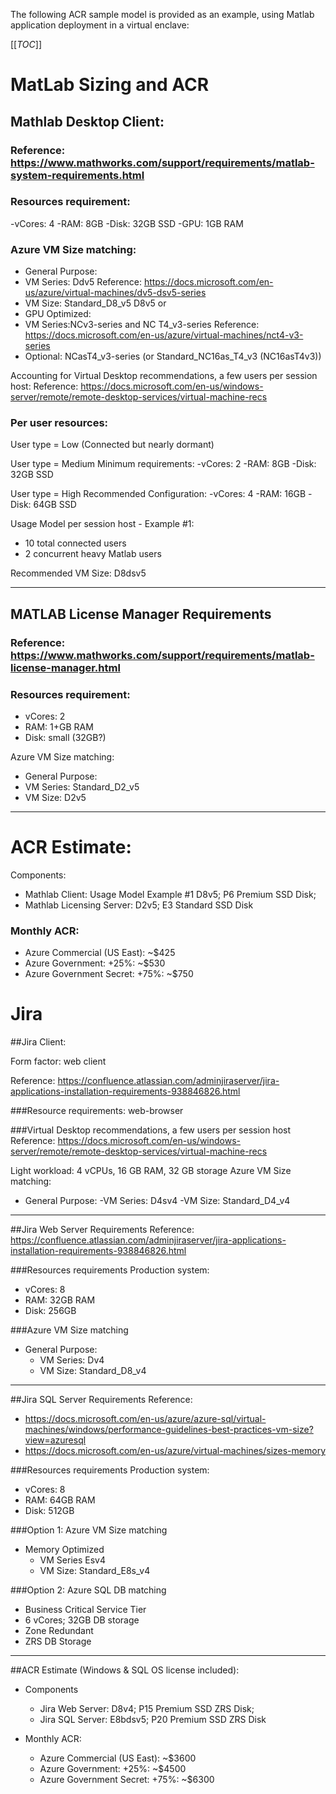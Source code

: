 The following ACR sample model is provided as an example, using Matlab application deployment in a virtual enclave:

[[_TOC_]]

# MatLab Sizing and ACR
## Mathlab Desktop Client: 

### Reference: https://www.mathworks.com/support/requirements/matlab-system-requirements.html

### Resources requirement:
 -vCores: 4 
 -RAM: 8GB
 -Disk: 32GB SSD
 -GPU: 1GB RAM

### Azure VM Size matching:
- General Purpose:
 - VM Series: Ddv5 
   Reference: https://docs.microsoft.com/en-us/azure/virtual-machines/dv5-dsv5-series
 - VM Size: Standard_D8_v5 D8v5
  or
- GPU Optimized:
 - VM Series:NCv3-series and NC T4_v3-series
   Reference: https://docs.microsoft.com/en-us/azure/virtual-machines/nct4-v3-series
 - Optional: NCasT4_v3-series (or Standard_NC16as_T4_v3 (NC16asT4v3))

Accounting for Virtual Desktop recommendations, a few users per session host:
 Reference: https://docs.microsoft.com/en-us/windows-server/remote/remote-desktop-services/virtual-machine-recs

### Per user resources:
 User type = Low (Connected but nearly dormant)
 
 User type = Medium
 Minimum requirements:
 -vCores: 2
 -RAM: 8GB
 -Disk: 32GB SSD

 User type = High
 Recommended Configuration:
 -vCores: 4
 -RAM: 16GB
 -Disk: 64GB SSD

Usage Model per session host - Example #1:
 - 10 total connected users
 - 2 concurrent heavy Matlab users

Recommended VM Size: D8dsv5

---------------------------------------
## MATLAB License Manager Requirements
### Reference: https://www.mathworks.com/support/requirements/matlab-license-manager.html
### Resources requirement:
 - vCores: 2
 - RAM: 1+GB RAM 
 - Disk: small (32GB?)

Azure VM Size matching:
- General Purpose:
 - VM Series: Standard_D2_v5
 - VM Size: D2v5

---------------------------------------
# ACR Estimate: 
Components:
 - Mathlab Client: 
   Usage Model Example #1 D8v5; P6 Premium SSD Disk;
 - Mathlab Licensing Server: D2v5; E3 Standard SSD Disk

 ### Monthly ACR: 
  - Azure Commercial (US East):     ~$425
  - Azure Government:        +25%:  ~$530
  - Azure Government Secret: +75%:  ~$750

# Jira
##Jira Client: 

Form factor: web client

Reference: https://confluence.atlassian.com/adminjiraserver/jira-applications-installation-requirements-938846826.html

###Resource requirements: web-browser

###Virtual Desktop recommendations, a few users per session host
 Reference: https://docs.microsoft.com/en-us/windows-server/remote/remote-desktop-services/virtual-machine-recs

Light workload: 4 vCPUs, 16 GB RAM, 32 GB storage
Azure VM Size matching:
- General Purpose:
  -VM Series: D4sv4
  -VM Size: Standard_D4_v4

----------------------------------
##Jira Web Server Requirements
Reference: https://confluence.atlassian.com/adminjiraserver/jira-applications-installation-requirements-938846826.html

###Resources requirements
 Production system:
 - vCores: 8
 - RAM: 32GB RAM 
 - Disk: 256GB

###Azure VM Size matching
 - General Purpose:
   - VM Series: Dv4
   - VM Size: Standard_D8_v4

---------------------------------------
##Jira SQL Server Requirements
Reference: 
- https://docs.microsoft.com/en-us/azure/azure-sql/virtual-machines/windows/performance-guidelines-best-practices-vm-size?view=azuresql
- https://docs.microsoft.com/en-us/azure/virtual-machines/sizes-memory

###Resources requirements
 Production system:
 - vCores: 8
 - RAM: 64GB RAM 
 - Disk: 512GB

###Option 1: Azure VM Size matching
- Memory Optimized
  - VM Series Esv4
  - VM Size: Standard_E8s_v4	

###Option 2: Azure SQL DB  matching
- Business Critical Service Tier
- 6 vCores; 32GB DB storage
- Zone Redundant
- ZRS DB Storage 
 
---------------------------------------

##ACR Estimate (Windows & SQL OS license included): 
 - Components
   - Jira Web Server: D8v4;  P15 Premium SSD ZRS Disk;
   - Jira SQL Server: E8bdsv5; P20 Premium SSD ZRS Disk

 - Monthly ACR: 
   - Azure Commercial (US East):     ~$3600
   - Azure Government:        +25%:  ~$4500
   - Azure Government Secret: +75%:  ~$6300
